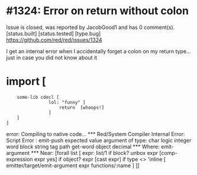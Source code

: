 
#1324: Error on return without colon
================================================================================
Issue is closed, was reported by JacobGood1 and has 0 comment(s).
[status.built] [status.tested] [type.bug]
<https://github.com/red/red/issues/1324>

I get an internal error when I accidentally forget a colon on my return type...
just in case you did not know about it
# import [

```
    some-lib cdecl [
                lol: "funny" [
                    return  [whoops!]
                ]
    ] 
]
```

error:
Compiling to native code...
**\* Red/System Compiler Internal Error: Script Error : emit-push expected value argument of type: char
 logic integer word block string tag path get-word object decimal
**\* Where: emit-argument
**\* Near:  [forall list [
expr: list/1
if block? unbox expr [comp-expression expr yes]
if object? expr [cast expr]
if type <> 'inline [
emitter/target/emit-argument expr functions/:name
]
]]



